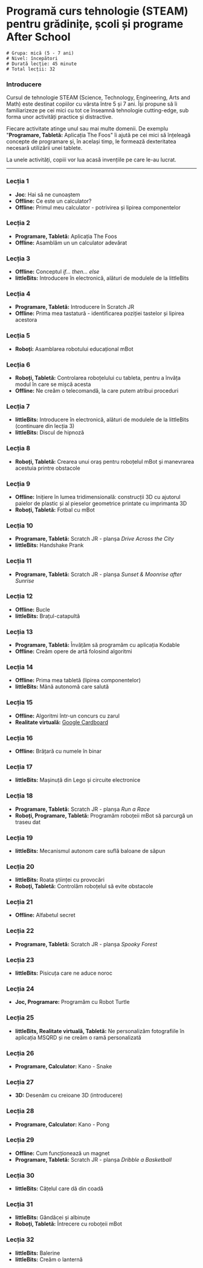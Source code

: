 # Programă curs tehnologie (STEAM) pentru grădinițe, școli și programe After School

    # Grupa: mică (5 - 7 ani)
    # Nivel: începători
    # Durată lecție: 45 minute
    # Total lecții: 32

### Introducere

Cursul de tehnologie STEAM (Science, Technology, Engineering, Arts and Math) este destinat copiilor cu vârsta între 5 și 7 ani. Își propune să îi familiarizeze pe cei mici cu tot ce înseamnă tehnologie cutting-edge, sub forma unor activități practice și distractive.

Fiecare activitate atinge unul sau mai multe domenii. De exemplu "**Programare, Tabletă:** Aplicația The Foos" îi ajută pe cei mici să înțeleagă concepte de programare și, în același timp, le formează dexteritatea necesară utilizării unei tablete.

La unele activități, copiii vor lua acasă invențiile pe care le-au lucrat.

---

### Lecția 1
- **Joc**: Hai să ne cunoaștem
- **Offline:** Ce este un calculator?
- **Offline:** Primul meu calculator - potrivirea și lipirea componentelor

### Lecția 2
- **Programare, Tabletă:** Aplicația The Foos
- **Offline:** Asamblăm un un calculator adevărat

### Lecția 3
- **Offline:** Conceptul *if... then... else*
- **littleBits:** Introducere în electronică, alături de modulele de la littleBits

### Lecția 4
- **Programare, Tabletă:** Introducere în Scratch JR
- **Offline:** Prima mea tastatură - identificarea poziției tastelor și lipirea acestora

### Lecția 5
- **Roboți:** Asamblarea robotului educațional mBot

### Lecția 6
- **Roboți, Tabletă:** Controlarea roboțelului cu tableta, pentru a învăța modul în care se mișcă acesta
- **Offline:** Ne creăm o telecomandă, la care putem atribui proceduri

### Lecția 7
- **littleBits:** Introducere în electronică, alături de modulele de la littleBits (continuare din lecția 3)
- **littleBits:** Discul de hipnoză

### Lecția 8
- **Roboți, Tabletă:** Crearea unui oraș pentru roboțelul mBot și manevrarea acestuia printre obstacole

### Lecția 9
- **Offline:** Inițiere în lumea tridimensională: construcții 3D cu ajutorul paielor de plastic și al pieselor geometrice printate cu imprimanta 3D
- **Roboți, Tabletă:** Fotbal cu mBot

### Lecția 10
- **Programare, Tabletă:** Scratch JR - planșa *Drive Across the City*
- **littleBits:** Handshake Prank

### Lecția 11

- **Programare, Tabletă:** Scratch JR - planșa *Sunset & Moonrise after Sunrise*

### Lecția 12
- **Offline:** Bucle
- **littleBits:** Brațul-catapultă

### Lecția 13
- **Programare, Tabletă:** Învățăm să programăm cu aplicația Kodable
- **Offline:** Creăm opere de artă folosind algoritmi

### Lecția 14
- **Offline:** Prima mea tabletă (lipirea componentelor)
- **littleBits:** Mână autonomă care salută

### Lecția 15
- **Offline:** Algoritmi într-un concurs cu zarul
- **Realitate virtuală:** [Google Cardboard](https://vr.google.com/cardboard/)

### Lecția 16
- **Offline:** Brățară cu numele în binar

### Lecția 17
- **littleBits:** Mașinuță din Lego și circuite electronice

### Lecția 18
- **Programare, Tabletă:** Scratch JR - planșa *Run a Race*
- **Roboți, Programare, Tabletă:** Programăm roboțeii mBot să parcurgă un traseu dat

### Lecția 19
- **littleBits:** Mecanismul autonom care suflă baloane de săpun

### Lecția 20
- **littleBits:** Roata științei cu provocări
- **Roboți, Tabletă:** Controlăm roboțelul să evite obstacole

### Lecția 21
- **Offline:** Alfabetul secret

### Lecția 22
- **Programare, Tabletă:** Scratch JR - planșa *Spooky Forest*

### Lecția 23
- **littleBits:** Pisicuța care ne aduce noroc

### Lecția 24
- **Joc, Programare:** Programăm cu Robot Turtle

### Lecția 25
- **littleBits, Realitate virtuală, Tabletă:** Ne personalizăm fotografiile în aplicația MSQRD și ne creăm o ramă personalizată

### Lecția 26
- **Programare, Calculator:** Kano - Snake

### Lecția 27
- **3D:** Desenăm cu creioane 3D (introducere)

### Lecția 28
- **Programare, Calculator:** Kano - Pong

### Lecția 29
- **Offline:** Cum funcționează un magnet
- **Programare, Tabletă:** Scratch JR - planșa *Dribble a Basketball*

### Lecția 30
- **littleBits:** Cățelul care dă din coadă

### Lecția 31
- **littleBits:** Gândăcei și albinuțe
- **Roboți, Tabletă:** Întrecere cu roboțeii mBot

### Lecția 32
- **littleBits:** Balerine
- **littleBits:** Creăm o lanternă
